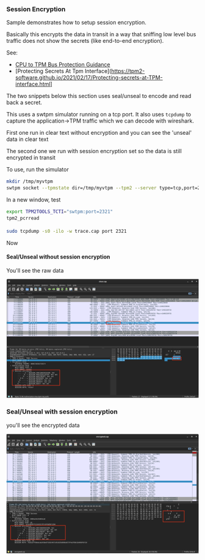 ### Session Encryption

Sample demonstrates how to setup session encryption.

Basically this encrypts the data in transit in a way that sniffing low level bus traffic does not show the secrets (like end-to-end encryption).

See:

- [CPU to TPM Bus Protection Guidance](https://trustedcomputinggroup.org/wp-content/uploads/TCG_CPU_TPM_Bus_Protection_Guidance_Passive_Attack_Mitigation_8May23-3.pdf)
- [Protecting Secrets At Tpm Interface](https://tpm2-software.github.io/2021/02/17/Protecting-secrets-at-TPM-interface.html]



The two snippets below this section uses seal/unseal to encode and read back a secret.

This uses a swtpm simulator running on a tcp port.  It also uses `tcpdump` to capture the application->TPM traffic which we can decode with wireshark.


First one run in clear text without encryption and you can see the 'unseal' data in clear text

The second one we run with session encryption set so the data is still encrypted in transit


To use, run the simulator

```bash
mkdir /tmp/myvtpm
swtpm socket --tpmstate dir=/tmp/myvtpm --tpm2 --server type=tcp,port=2321 --ctrl type=tcp,port=2322 --flags not-need-init,startup-clear
```

In a new window, test

```bash
export TPM2TOOLS_TCTI="swtpm:port=2321"
tpm2_pcrread

sudo tcpdump -s0 -ilo -w trace.cap port 2321
```

Now

#### Seal/Unseal without session encryption

You'll see the raw data

![images/clear.png](images/clear.png)


### Seal/Unseal with session encryption

you'll see the encrypted data

![images/encrypted.png](images/encrypted.png)

